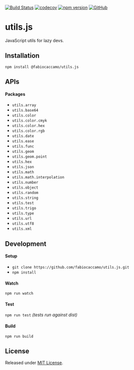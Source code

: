 [![Build Status](https://travis-ci.org/fabiocaccamo/utils.js.svg?branch=master)](https://travis-ci.org/fabiocaccamo/utils.js)
[![codecov](https://codecov.io/gh/fabiocaccamo/utils.js/branch/master/graph/badge.svg)](https://codecov.io/gh/fabiocaccamo/utils.js)
[![npm version](https://badge.fury.io/js/%40fabiocaccamo%2Futils.js.svg)](https://badge.fury.io/js/%40fabiocaccamo%2Futils.js)
[![GitHub](https://img.shields.io/github/license/fabiocaccamo/utils.js.svg)](https://github.com/fabiocaccamo/utils.js/)

# utils.js
JavaScript utils for lazy devs.

## Installation
`npm install @fabiocaccamo/utils.js`

## APIs

#### Packages
- `utils.array`
- `utils.base64`
- `utils.color`
- `utils.color.cmyk`
- `utils.color.hex`
- `utils.color.rgb`
- `utils.date`
- `utils.ease`
- `utils.func`
- `utils.geom`
- `utils.geom.point`
- `utils.hex`
- `utils.json`
- `utils.math`
- `utils.math.interpolation`
- `utils.number`
- `utils.object`
- `utils.random`
- `utils.string`
- `utils.test`
- `utils.trigo`
- `utils.type`
- `utils.url`
- `utils.utf8`
- `utils.xml`

## Development

#### Setup
- `git clone https://github.com/fabiocaccamo/utils.js.git`
- `npm install`

#### Watch
`npm run watch`

#### Test
`npm run test` *(tests run against dist)*

#### Build
`npm run build`

## License
Released under [MIT License](https://github.com/fabiocaccamo/utils.js/blob/master/LICENSE.txt).

